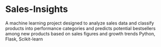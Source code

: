 # Sales-Insights
A machine learning project designed to analyze sales data and classify products into performance categories and predicts potential bestsellers among new products based on sales figures and growth trends Python, Flask, Scikit-learn
